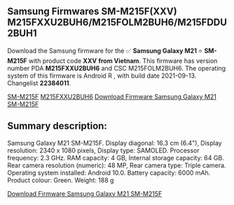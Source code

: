 <h2>Samsung Firmwares SM-M215F(XXV) M215FXXU2BUH6/M215FOLM2BUH6/M215FDDU2BUH1</h2>
Download the Samsung firmware for the ✅ <strong>Samsung Galaxy M21 </strong> ⭐ <strong>SM-M215F</strong> with product code <strong>XXV</strong> <strong> from Vietnam</strong>. This firmware has version number PDA <strong>M215FXXU2BUH6</strong> and CSC M215FOLM2BUH6. The operating system of this firmware is Android R , with build date 2021-09-13. Changelist <strong>22384011</strong>.


[SM-M215F](https://samfirm.shop/samsung/model/SM-M215F)
[M215FXXU2BUH6](https://samfirm.shop/samsung/pda/M215FXXU2BUH6)
[Download Firmware Samsung Galaxy M21 SM-M215F](https://samfirm.shop/samsung/firmware/456643)
<h2>Summary description:</h2>
<p>Samsung Galaxy M21 SM-M215F. Display diagonal: 16.3 cm (6.4"), Display resolution: 2340 x 1080 pixels, Display type: SAMOLED. Processor frequency: 2.3 GHz. RAM capacity: 4 GB, Internal storage capacity: 64 GB. Rear camera resolution (numeric): 48 MP, Rear camera type: Triple camera. Operating system installed: Android 10.0. Battery capacity: 6000 mAh. Product colour: Green. Weight: 188 g</p>


[Download Firmware Samsung Galaxy M21 SM-M215F](https://samfirm.shop/samsung/firmware/456643)
